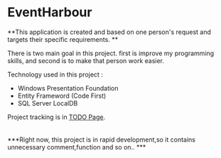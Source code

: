 # EventHarbour

**This application is created and based on one person's request and targets their specific requirements. **


There is two main goal in this project.
  first is improve my programming skills, and second is to make that person work easier. 


Technology used in this project : 
- Windows Presentation Foundation
- Entity Frameword (Code First)
- SQL Server LocalDB

Project tracking is in [TODO Page](TODO.md).  
 \
 \
***Right now, this project is in rapid development,so it contains unnecessary comment,function and so on.. ***


  
